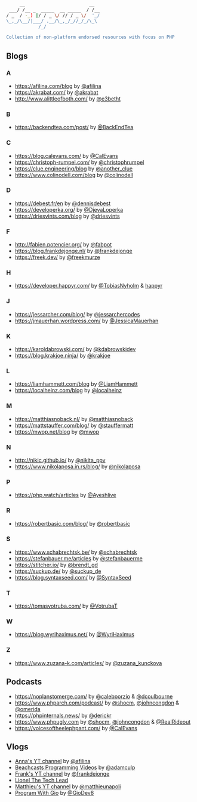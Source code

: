 
```sh                                      

     __                        __  
 ___/ /__ _  _____  __ _____  / /__
/ _  / -_) |/ / _ \/ // / _ \/  '_/
\_,_/\__/|___/ .__/\_,_/_//_/_/\_\ 
            /_/                    

Collection of non-platform endorsed resources with focus on PHP
```

## Blogs

### A
* https://afilina.com/blog by [@afilina](https://twitter.com/afilina)
* https://akrabat.com/ by [@akrabat](https://twitter.com/akrabat)
* http://www.alittleofboth.com/ by [@e3betht](https://twitter.com/e3betht)


### B
* https://backendtea.com/post/ by [@BackEndTea](https://twitter.com/BackEndTea)


### C
* https://blog.calevans.com/ by [@CalEvans](https://twitter.com/CalEvans)
* https://christoph-rumpel.com/ by [@christophrumpel](https://twitter.com/christophrumpel)
* https://clue.engineering/blog by [@another_clue](https://twitter.com/another_clue)
* https://www.colinodell.com/blog by [@colinodell](https://twitter.com/colinodell)


### D
* https://debest.fr/en by [@dennisdebest](https://twitter.com/dennisdebest)
* https://developerka.org/ by [@DjevaLoperka](https://twitter.com/DjevaLoperka)
* https://driesvints.com/blog by [@driesvints](https://twitter.com/driesvints)


### F
* http://fabien.potencier.org/ by [@fabpot](https://twitter.com/fabpot)
* https://blog.frankdejonge.nl/ by [@frankdejonge](https://twitter.com/frankdejonge)
* https://freek.dev/ by [@freekmurze](https://twitter.com/freekmurze)


### H
* https://developer.happyr.com/ by [@TobiasNyholm](https://twitter.com/TobiasNyholm) & [happyr](https://github.com/happyr)


### J
* https://jessarcher.com/blog/ by [@jessarchercodes](https://twitter.com/jessarchercodes)
* https://jmauerhan.wordpress.com/ by [@JessicaMauerhan](https://twitter.com/JessicaMauerhan)


### K
* https://karoldabrowski.com/ by [@kdabrowskidev](https://twitter.com/kdabrowskidev)
* https://blog.krakjoe.ninja/ by [@krakjoe](https://twitter.com/krakjoe)


### L
* https://liamhammett.com/blog by [@LiamHammett](https://twitter.com/LiamHammett)
* https://localheinz.com/blog by [@localheinz](https://twitter.com/localheinz)


### M
* https://matthiasnoback.nl/ by [@matthiasnoback](https://twitter.com/matthiasnoback)
* https://mattstauffer.com/blog/ by [@stauffermatt](https://twitter.com/stauffermatt)
* https://mwop.net/blog by [@mwop](https://twitter.com/mwop)


### N
* http://nikic.github.io/ by [@nikita_ppv](https://twitter.com/nikita_ppv)
* https://www.nikolaposa.in.rs/blog/ by [@nikolaposa](https://twitter.com/nikolaposa)


### P
* https://php.watch/articles by [@Ayeshlive](https://twitter.com/Ayeshlive)


### R
* https://robertbasic.com/blog/ by [@robertbasic](https://twitter.com/robertbasic)


### S
* https://www.schabrechtsk.be/ by [@schabrechtsk](https://twitter.com/schabrechtsk)
* https://stefanbauer.me/articles by [@stefanbauerme](https://twitter.com/stefanbauerme)
* https://stitcher.io/ by [@brendt_gd](https://twitter.com/brendt_gd)
* https://suckup.de/ by [@suckup_de](https://twitter.com/suckup_de)
* https://blog.syntaxseed.com/ by [@SyntaxSeed](https://twitter.com/SyntaxSeed)


### T
* https://tomasvotruba.com/ by [@VotrubaT](https://twitter.com/VotrubaT)


### W
* https://blog.wyrihaximus.net/ by [@WyriHaximus](https://twitter.com/WyriHaximus)


### Z
* https://www.zuzana-k.com/articles/ by [@zuzana_kunckova](https://twitter.com/zuzana_kunckova)


## Podcasts

* https://noplanstomerge.com/ by [@calebporzio](https://twitter.com/calebporzio) & [@dcoulbourne](https://twitter.com/dcoulbourne)
* https://www.phparch.com/podcast/ by [@shocm](https://twitter.com/shocm), [@johncongdon](https://twitter.com/johncongdon) & [@omerida](https://twitter.com/omerida)
* https://phpinternals.news/ by [@derickr](https://twitter.com/derickr)
* https://www.phpugly.com by [@shocm](https://twitter.com/shocm), [@johncongdon](https://twitter.com/johncongdon) & [@RealRideout](https://twitter.com/RealRideout)
* https://voicesoftheelephpant.com/ by [@CalEvans](https://twitter.com/CalEvans)


## Vlogs

* [Anna's YT channel](https://www.youtube.com/c/AnnaFilina) by [@afilina](https://twitter.com/afilina)
* [Beachcasts Programming Videos](https://www.youtube.com/c/Beachcasts) by [@adamculp](https://twitter.com/adamculp)
* [Frank's YT channel](https://www.youtube.com/channel/UCKdi49pmY7GkNujTSqRTGNA) by [@frankdejonge](https://twitter.com/frankdejonge)
* [Lionel The Tech Lead](https://www.youtube.com/channel/UCO6jIzhTzSbmaLNq62p-0MA)
* [Matthieu's YT channel](https://www.youtube.com/channel/UCJk94lia4VROQWTI_iPpEXw) by [@matthieunapoli](https://twitter.com/matthieunapoli)
* [Program With Gio](https://www.youtube.com/channel/UCNoeG15U4pLBrFVHTw3xByw) by [@GioDev8](https://twitter.com/GioDev8)
